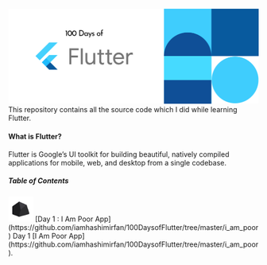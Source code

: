 ![Cover](https://raw.githubusercontent.com/iamhashimirfan/100DaysofFlutter/master/resources/Cover.png?token=AMF2I24Y7O5PY7OBLUP2PCS7EPRLA)
This repository contains all the source code which I did while learning Flutter.

#### What is Flutter?

Flutter is Google’s UI toolkit for building beautiful, natively compiled applications for mobile, web, and desktop from a single codebase.

##### Table of Contents

<img src="https://raw.githubusercontent.com/iamhashimirfan/100DaysofFlutter/master/resources/iampoorapp.png?token=AMF2I2ZG66HOJK7WTEDUFVC7EPU54" width="50" height="50" />
[Day 1 : I Am Poor App](https://github.com/iamhashimirfan/100DaysofFlutter/tree/master/i_am_poor)
Day 1 [I Am Poor App](https://github.com/iamhashimirfan/100DaysofFlutter/tree/master/i_am_poor).





